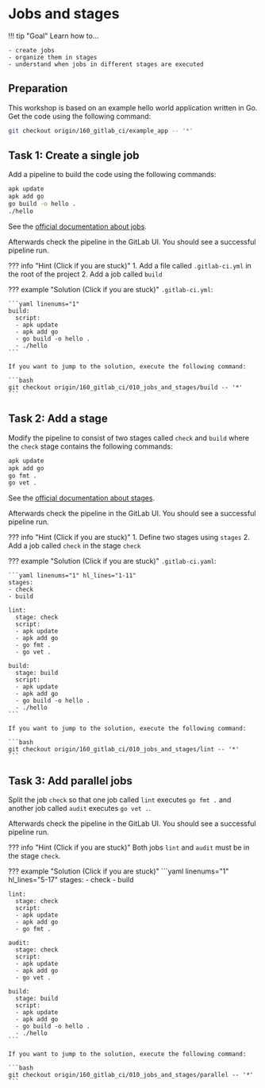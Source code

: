 # Jobs and stages

!!! tip "Goal"
    Learn how to...

    - create jobs
    - organize them in stages
    - understand when jobs in different stages are executed

## Preparation

This workshop is based on an example hello world application written in Go. Get the code using the following command:

```bash
git checkout origin/160_gitlab_ci/example_app -- '*'
```

## Task 1: Create a single job

Add a pipeline to build the code using the following commands:

```bash
apk update
apk add go
go build -o hello .
./hello
```

See the [official documentation about jobs](https://docs.gitlab.com/ee/ci/jobs/index.html).

Afterwards check the pipeline in the GitLab UI. You should see a successful pipeline run.

??? info "Hint (Click if you are stuck)"
    1. Add a file called `.gitlab-ci.yml` in the root of the project
    2. Add a job called `build`

??? example "Solution (Click if you are stuck)"
    `.gitlab-ci.yml`:

    ```yaml linenums="1"
    build:
      script:
      - apk update
      - apk add go
      - go build -o hello .
      - ./hello
    ```
    
    If you want to jump to the solution, execute the following command:

    ```bash
    git checkout origin/160_gitlab_ci/010_jobs_and_stages/build -- '*'
    ```

## Task 2: Add a stage

Modify the pipeline to consist of two stages called `check` and `build` where the `check` stage contains the following commands:

```bash
apk update
apk add go
go fmt .
go vet .
```

See the [official documentation about stages](https://docs.gitlab.com/ee/ci/yaml/#stages).

Afterwards check the pipeline in the GitLab UI. You should see a successful pipeline run.

??? info "Hint (Click if you are stuck)"
    1. Define two stages using `stages`
    2. Add a job called `check` in the stage `check`

??? example "Solution (Click if you are stuck)"
    `.gitlab-ci.yaml`:

    ```yaml linenums="1" hl_lines="1-11"
    stages:
    - check
    - build

    lint:
      stage: check
      script:
      - apk update
      - apk add go
      - go fmt .
      - go vet .

    build:
      stage: build
      script:
      - apk update
      - apk add go
      - go build -o hello .
      - ./hello
    ```
    
    If you want to jump to the solution, execute the following command:

    ```bash
    git checkout origin/160_gitlab_ci/010_jobs_and_stages/lint -- '*'
    ```

## Task 3: Add parallel jobs

Split the job `check` so that one job called `lint` executes `go fmt .` and another job called `audit` executes `go vet .`.

Afterwards check the pipeline in the GitLab UI. You should see a successful pipeline run.

??? info "Hint (Click if you are stuck)"
    Both jobs `lint` and `audit` must be in the stage `check`.

??? example "Solution (Click if you are stuck)"
    ```yaml linenums="1" hl_lines="5-17"
    stages:
    - check
    - build

    lint:
      stage: check
      script:
      - apk update
      - apk add go
      - go fmt .

    audit:
      stage: check
      script:
      - apk update
      - apk add go
      - go vet .

    build:
      stage: build
      script:
      - apk update
      - apk add go
      - go build -o hello .
      - ./hello
    ```
    
    If you want to jump to the solution, execute the following command:

    ```bash
    git checkout origin/160_gitlab_ci/010_jobs_and_stages/parallel -- '*'
    ```
